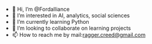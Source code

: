- 👋 Hi, I’m @Fordalliance
- 👀 I’m interested in AI, analytics, social sciences
- 🌱 I’m currently learning Python
- 💞️ I’m looking to collaborate on learning projects
- 📫 How to reach me by mail:ragger.creed@gmail.com

<!---
Fordalliance/Fordalliance is a ✨ special ✨ repository because its `README.md` (this file) appears on your GitHub profile.
You can click the Preview link to take a look at your changes.
--->
